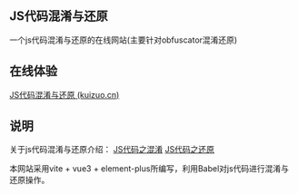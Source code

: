## JS代码混淆与还原

一个js代码混淆与还原的在线网站(主要针对obfuscator混淆还原)

## 在线体验

[JS代码混淆与还原 (kuizuo.cn)](https://deobfuscator.kuizuo.cn/)

## 说明

关于js代码混淆与还原介绍： [JS代码之混淆](https://kuizuo.cn/js/JS代码之混淆)  [JS代码之还原](https://kuizuo.cn/js/JS代码之还原) 

本网站采用vite + vue3 + element-plus所编写，利用Babel对js代码进行混淆与还原操作。

